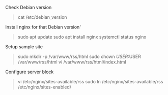 Check Debian version

> cat /etc/debian_version

Install nginx for that Debian version'

> sudo apt update
> sudo apt install nginx
> systemctl status nginx

Setup sample site

> sudo mkdir -p /var/www/rss/html
> sudo chown $USER:$USER /var/www/rss/html
> vi /var/www/rss/html/index.html

Configure server block
> vi /etc/nginx/sites-available/rss
> sudo ln /etc/nginx/sites-available/rss /etc/nginx/sites-enabled/
